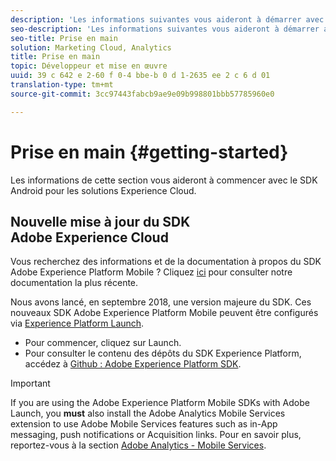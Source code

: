 ```yaml
---
description: 'Les informations suivantes vous aideront à démarrer avec le SDK Android pour les solutions Experience Cloud. '
seo-description: 'Les informations suivantes vous aideront à démarrer avec le SDK Android pour les solutions Experience Cloud. '
seo-title: Prise en main
solution: Marketing Cloud, Analytics
title: Prise en main
topic: Développeur et mise en œuvre
uuid: 39 c 642 e 2-60 f 0-4 bbe-b 0 d 1-2635 ee 2 c 6 d 01
translation-type: tm+mt
source-git-commit: 3cc97443fabcb9ae9e09b998801bbb57785960e0

---
```



# Prise en main {#getting-started}

Les informations de cette section vous aideront à commencer avec le SDK Android pour les solutions Experience Cloud.

## Nouvelle mise à jour du SDK Adobe Experience Cloud

Vous recherchez des informations et de la documentation à propos du SDK Adobe Experience Platform Mobile ? Cliquez [ici](https://aep-sdks.gitbook.io/docs/) pour consulter notre documentation la plus récente.

Nous avons lancé, en septembre 2018, une version majeure du SDK. Ces nouveaux SDK Adobe Experience Platform Mobile peuvent être configurés via [Experience Platform Launch](https://www.adobe.com/experience-platform/launch.html).

* Pour commencer, cliquez sur Launch.
* Pour consulter le contenu des dépôts du SDK Experience Platform, accédez à [Github : Adobe Experience Platform SDK](https://github.com/Adobe-Marketing-Cloud/acp-sdks).

>[!IMPORTANT]
>
> If you are using the Adobe Experience Platform Mobile SDKs with Adobe Launch, you **must** also install the Adobe Analytics Mobile Services extension to use Adobe Mobile Services features such as in-App messaging, push notifications or Acquisition links. Pour en savoir plus, reportez-vous à la section [Adobe Analytics - Mobile Services](https://aep-sdks.gitbook.io/docs/using-mobile-extensions/adobe-analytics-mobile-services).
